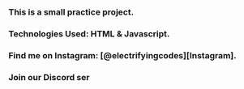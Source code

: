 ### This is a small practice project.

### Technologies Used: HTML & Javascript.

### Find me on Instagram: [@electrifyingcodes][Instagram].
### Join our Discord ser

[Instgram]: https://www.instagram.com/electrifying_codes
[discord]: https://discord.com/in